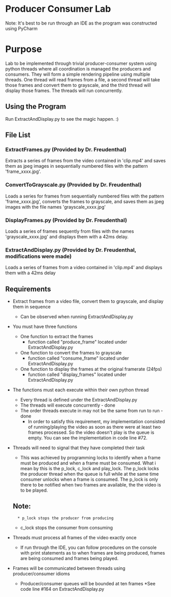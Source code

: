 # Producer Consumer Lab

Note: It's best to be run through an IDE as the program was constructed using PyCharm


# Purpose
Lab to be implemented through trivial producer-consumer system using
python threads where all coordination is managed the producers and
consumers. They will form a simple rendering pipeline using multiple threads. One
thread will read frames from a file, a second thread will take those frames
and convert them to grayscale, and the third thread will display those
frames. The threads will run concurrently.


## Using the Program
Run ExtractAndDisplay.py to see the magic happen. :)  

## File List
### ExtractFrames.py (Provided by Dr. Freudenthal)
Extracts a series of frames from the video contained in 'clip.mp4' and saves 
them as jpeg images in sequentially numbered files with the pattern
'frame_xxxx.jpg'.

### ConvertToGrayscale.py (Provided by Dr. Freudenthal)
Loads a series for frames from sequentially numbered files with the pattern
'frame_xxxx.jpg', converts the frames to grayscale, and saves them as jpeg
images with the file names 'grayscale_xxxx.jpg'

### DisplayFrames.py (Provided by Dr. Freudenthal)
Loads a series of frames sequently from files with the names
'grayscale_xxxx.jpg' and displays them with a 42ms delay.

### ExtractAndDisplay.py (Provided by Dr. Freudenthal, modifications were made)
Loads a series of frames from a video contained in 'clip.mp4' and displays them with a 42ms delay


## Requirements
* Extract frames from a video file, convert them to grayscale, and display
them in sequence
  * Can be observed when running ExtractAndDisplay.py
* You must have three functions
  * One function to extract the frames
	* function called "produce_frame" located under ExtractAndDisplay.py
  * One function to convert the frames to grayscale
	* function called "consume_frame" located under ExtractAndDisplay.py
  * One function to display the frames at the original framerate (24fps)
	* function called "display_frames" located under ExtractAndDisplay.py
* The functions must each execute within their own python thread
	* Every thread is defined under the ExtractAndDisplay.py 
  * The threads will execute concurrently - done
  * The order threads execute in may not be the same from run to run - done
	* In order to satisfy this requirement, my implementation consisted of
	running/playing the video as soon as there were at least two frames 
	processed. So the video doesn't play is the queue is empty. You can 
	see the implementation in code line #72.
* Threads will need to signal that they have completed their task
	* This was achieved by programming locks to identify when a frame 
	must be produced and when a frame must be consumed. What i mean by 
	this is the p_lock, c_lock and play_lock. The p_lock locks the 
	producer thread when the queue is full while at the same time 
	consumer unlocks when a frame is consumed. The p_lock is only
	there to be notified when two frames are available, the the video
	is to be played.   

	## Note: 
        * p_lock stops the producer from producing
	* c_lock stops the consumer from consuming 

* Threads must process all frames of the video exactly once
	* If run through the IDE, you can follow procedures on the console with
	print statements as to when frames are being produced, frames are
 	being consumed and frames being played. 
* Frames will be communicated between threads using producer/consumer idioms
  * Producer/consumer queues will be bounded at ten frames
	*See code line #164 on ExtractAndDisplay.py
